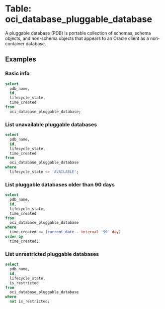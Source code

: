 # Table: oci_database_pluggable_database

A pluggable database (PDB) is portable collection of schemas, schema objects, and non-schema objects that appears to an Oracle client as a non-container database.

## Examples

### Basic info

```sql
select
  pdb_name,
  id,
  lifecycle_state,
  time_created
from
  oci_database_pluggable_database;
```

### List unavailable pluggable databases

```sql
select
  pdb_name,
  id,
  lifecycle_state,
  time_created
from
  oci_database_pluggable_database
where
  lifecycle_state <> 'AVAILABLE';
```

### List pluggable databases older than 90 days

```sql
select
  pdb_name,
  id,
  lifecycle_state,
  time_created
from
  oci_database_pluggable_database
where
  time_created <= (current_date - interval '90' day)
order by
  time_created;
```

### List unrestricted pluggable databases

```sql
select
  pdb_name,
  id,
  lifecycle_state,
  is_restricted
from
  oci_database_pluggable_database
where
  not is_restricted;
```